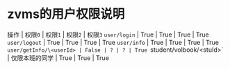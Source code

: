 # zvms的用户权限说明

 操作 | 权限`0` | 权限`1` | 权限`2` | 权限`3` 
`user/login` | True | True | True | True
`user/logout` | True | True | True | True
`user/info` | True | True | True | True
`user/getInfo/\<userId> | False | ? | ? | True
`student/volbook/\<stuId>` | 仅限本班的同学 | True | True | True
